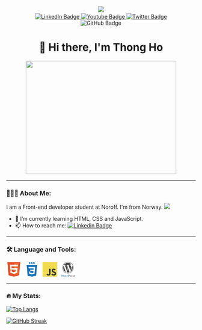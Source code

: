 <div id="header" align="center">
  <img src="https://media.giphy.com/media/i4MAH84pqe2m2aVojc/giphy.gif" width="150"/>
</div>

<div id="social badges" align="center">
  <a href="https://www.linkedin.com/in/thong-trong-ho-bb2100b4">
    <img src="https://img.shields.io/badge/LinkedIn-blue?style=for-the-badge&logo=linkedin&logoColor=white" alt="LinkedIn Badge"/>
  </a>
 <a href="https://www.youtube.com/channel/UCKt0yjP5Rxa9Resu0yyesWg">
    <img src="https://img.shields.io/badge/YouTube-red?style=for-the-badge&logo=youtube&logoColor=white" alt="Youtube Badge"/>
  </a>
  <a href="https://twitter.com/ThongTrongHo">
    <img src="https://img.shields.io/badge/Twitter-blue?style=for-the-badge&logo=twitter&logoColor=white" alt="Twitter Badge"/>
  </a>
</div>
<div id="github badge" align="center">
  <img src="https://img.shields.io/github/followers/norbadboy?style=social" alt="GitHub Badge"/>
</div>

<h1 align="center">👋 Hi there, I'm Thong Ho</h1> 
<div align="center">
  <img src="https://media.giphy.com/media/dWesBcTLavkZuG35MI/giphy.gif" width="400" height="300"/>
</div>

---

### 👨🏻‍💻 About Me:
I am a Front-end developer student at Noroff. I'm from Norway. <img src="https://media.giphy.com/media/WUlplcMpOCEmTGBtBW/giphy.gif" width="30">

- 🌱 I’m currently learning HTML, CSS and JavaScript.
- 📫 How to reach me: [![Linkedin Badge](https://img.shields.io/badge/LinkedIn-blue?style=flat&logo=Linkedin&logoColor=white)](https://www.linkedin.com/in/thong-trong-ho-bb2100b4)
---
### 🛠 Language and Tools:
  <img src="https://github.com/devicons/devicon/blob/master/icons/html5/html5-original.svg" title="HTML5" alt="HTML" width="40" height="40"/>&nbsp;
  <img src="https://github.com/devicons/devicon/blob/master/icons/css3/css3-plain-wordmark.svg"  title="CSS3" alt="CSS" width="40" height="40"/>&nbsp;
  <img src="https://github.com/devicons/devicon/blob/master/icons/javascript/javascript-original.svg" title="JavaScript" alt="JavaScript" width="40" height="40"/>&nbsp;
  <img src="https://github.com/devicons/devicon/blob/master/icons/wordpress/wordpress-original.svg" title="JavaScript" alt="JavaScript" width="40" height="40"/>&nbsp;

---
### 🔥 My Stats: 
[![Top Langs](https://github-readme-stats.vercel.app/api/top-langs/?username=norbadboy)](https://github.com/norbadboy/github-readme-stats)
<!--Source: https://github.com/anuraghazra/github-readme-stats -->

[![GitHub Streak](http://github-readme-streak-stats.herokuapp.com?user=norbadboy&theme=dark&background=000000)](https://git.io/streak-stats)


<!--
**norbadboy/norbadboy** is a ✨ _special_ ✨ repository because its `README.md` (this file) appears on your GitHub profile.

Here are some ideas to get you started:

- 🔭 I’m currently working on ...
- 🌱 I’m currently learning ...
- 👯 I’m looking to collaborate on ...
- 🤔 I’m looking for help with ...
- 💬 Ask me about ...
- 📫 How to reach me: ...
- 😄 Pronouns: ...
- ⚡ Fun fact: ...
-->
